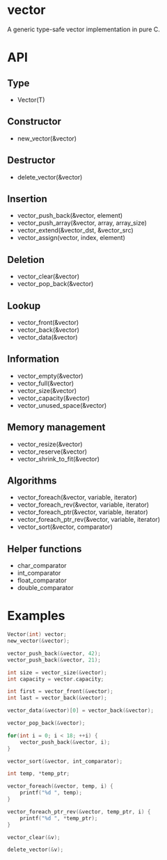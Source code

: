 # vector

A generic type-safe vector implementation in pure C.

# API

## Type
* Vector(T) 

## Constructor 
* new_vector(&vector)

## Destructor 
* delete_vector(&vector)

## Insertion
* vector_push_back(&vector, element)
* vector_push_array(&vector, array, array_size)
* vector_extend(&vector_dst, &vector_src)
* vector_assign(vector, index, element)

## Deletion
* vector_clear(&vector)
* vector_pop_back(&vector)

## Lookup
* vector_front(&vector)
* vector_back(&vector)
* vector_data(&vector)

## Information
* vector_empty(&vector)
* vector_full(&vector)
* vector_size(&vector)
* vector_capacity(&vector)
* vector_unused_space(&vector)

## Memory management
* vector_resize(&vector)
* vector_reserve(&vector)
* vector_shrink_to_fit(&vector)

## Algorithms
* vector_foreach(&vector, variable, iterator)
* vector_foreach_rev(&vector, variable, iterator)
* vector_foreach_ptr(&vector, variable, iterator)
* vector_foreach_ptr_rev(&vector, variable, iterator)
* vector_sort(&vector, comparator)

## Helper functions
* char_comparator
* int_comparator
* float_comparator
* double_comparator

# Examples
```c
Vector(int) vector;
new_vector(&vector);

vector_push_back(&vector, 42);
vector_push_back(&vector, 21);

int size = vector_size(&vector); 
int capacity = vector.capacity;

int first = vector_front(&vector);
int last = vector_back(&vector);

vector_data(&vector)[0] = vector_back(&vector);

vector_pop_back(&vector);

for(int i = 0; i < 18; ++i) {
    vector_push_back(&vector, i);
}

vector_sort(&vector, int_comparator);

int temp, *temp_ptr;

vector_foreach(&vector, temp, i) {
    printf("%d ", temp);
}   

vector_foreach_ptr_rev(&vector, temp_ptr, i) {
    printf("%d ", *temp_ptr);
}   

vector_clear(&v);

delete_vector(&v);

```
